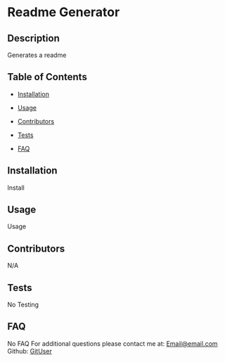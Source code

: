 # Readme Generator
  
  
  ## Description
  Generates a readme
  
  ## Table of Contents
  
  * [Installation](#installation)
  * [Usage](#usage)
  
  * [Contributors](#contributors)
  * [Tests](#tests)
  * [FAQ](#faq)
  
  
  ## Installation
  Install
  
  ## Usage
  Usage
  
  
  
  ## Contributors
  N/A
  
  ## Tests
  No Testing
  
  ## FAQ
  No FAQ
  For additional questions please contact me at: <Email@email.com>
  Github: [GitUser](https://www.github.com/GitUser/)